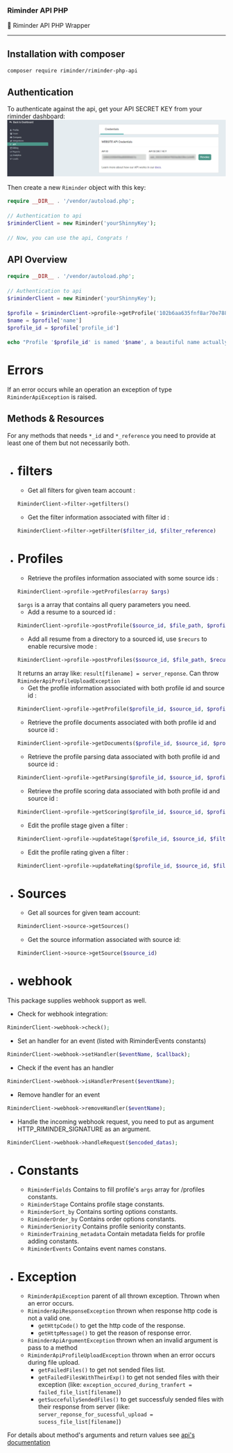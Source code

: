 ### Riminder API PHP
🐘 Riminder API PHP Wrapper

-------------
## Installation with composer

```
composer require riminder/riminder-php-api
```

## Authentication

To authenticate against the api, get your API SECRET KEY from your riminder
dashboard:
![findApiSecret](./secretLocation.png)

Then create a new `Riminder` object with this key:
```php
require __DIR__ . '/vendor/autoload.php';

// Authentication to api
$riminderClient = new Riminder('yourShinnyKey');

// Now, you can use the api, Congrats !

```

## API Overview

```php
require __DIR__ . '/vendor/autoload.php';

// Authentication to api
$riminderClient = new Riminder('yourShinnyKey');

$profile = $riminderClient->profile->getProfile('102b6aa635fnf8ar70e7888ee63c0jde0c753dtg')
$name = $profile['name']
$profile_id = $profile['profile_id']

echo "Profile '$profile_id' is named '$name', a beautiful name actually"
```
# Errors
If an error occurs while an operation an exception of type `RiminderApiException` is raised.

## Methods & Resources
  For any methods that needs `*_id` and `*_reference`
  you need to provide at least one of them but not necessarily both.
* # filters
  * Get all filters for given team account :
  ```php
  RiminderClient->filter->getfilters()
  ```
  * Get the filter information associated with filter id :
  ```php
  RiminderClient->filter->getFilter($filter_id, $filter_reference)
  ```
* # Profiles
  * Retrieve the profiles information associated with some source ids :
  ```php
  RiminderClient->profile->getProfiles(array $args)
  ```
  `$args` is a array that contains all query parameters you need.
  * Add a resume to a sourced id :
  ```php
  RiminderClient->profile->postProfile($source_id, $file_path, $profile_reference, $timestamp_reception, $training_metadata)
  ```
  * Add all resume from a directory to a sourced id, use `$recurs` to enable recursive mode :
  ```php
  RiminderClient->profile->postProfiles($source_id, $file_path, $recurs, $timestamp_reception, $training_metadata)
  ```
  It returns an array like: `result[filename] = server_reponse`.
  Can throw `RiminderApiProfileUploadException`
  * Get the profile information associated with both profile id and source id :
  ```php
  RiminderClient->profile->getProfile($profile_id, $source_id, $profile_reference)
  ```
  * Retrieve the profile documents associated with both profile id and source id :
  ```php
  RiminderClient->profile->getDocuments($profile_id, $source_id, $profile_reference)
  ```
  * Retrieve the profile parsing data associated with both profile id and source id :
   ```php
   RiminderClient->profile->getParsing($profile_id, $source_id, $profile_reference)
   ```
  * Retrieve the profile scoring data associated with both profile id and source id :
   ```php
   RiminderClient->profile->getScoring($profile_id, $source_id, $profile_reference)
   ```
  * Edit the profile stage given a filter :
  ```php
  RiminderClient->profile->updateStage($profile_id, $source_id, $filter_id, $rating, $filter_reference, $profile_reference)
  ```
  * Edit the profile rating given a filter :
  ```php
  RiminderClient->profile->updateRating($profile_id, $source_id, $filter_id, $rating, $filter_reference, $profile_reference)
  ```
* # Sources
  * Get all sources for given team account:
  ```php
  RiminderClient->source->getSources()
  ```
  * Get the source information associated with source id:
   ```php
   RiminderClient->source->getSource($source_id)
   ```
* # webhook
This package supplies webhook support as well.
  * Check for webhook integration:
  ```php
  RiminderClient->webhook->check();
  ```
  * Set an handler for an event (listed with RiminderEvents constants)
  ```php
  RiminderClient->webhook->setHandler($eventName, $callback);
  ```
  * Check if the event has an handler
  ```php
  RiminderClient->webhook->isHandlerPresent($eventName);
  ```
  * Remove handler for an event
  ```php
  RiminderClient->webhook->removeHandler($eventName);
  ```
  * Handle the incoming webhook request, you need to put as argument HTTP_RIMINDER_SIGNATURE as an argument.
  ```php
  RiminderClient->webhook->handleRequest($encoded_datas);
  ```
* # Constants
  * `RiminderFields` Contains to fill profile's `args` array for /profiles constants.
  * `RiminderStage`  Contains profile stage constants.
  * `RiminderSort_by`  Contains sorting options constants.
  * `RiminderOrder_by`  Contains order options constants.
  * `RiminderSeniority`  Contains profile seniority constants.
  * `RiminderTraining_metadata`  Contain metadata fields for profile adding constants.
  * `RiminderEvents` Contains event names constans.
* # Exception
  * `RiminderApiException` parent of all thrown exception. Thrown when an error occurs.
  * `RiminderApiResponseException` thrown when response http code is not a valid one.
    * `getHttpCode()` to get the http code of the response.
    * `getHttpMessage()` to get the reason of response error.
  * `RiminderApiArgumentException` thrown when an invalid argument is pass to a method
  * `RiminderApiProfileUploadException` thrown when an error occurs during file upload.
    * `getFailedFiles()` to get not sended files list.
    * `getFailedFilesWithTheirExp()` to get not sended files with their exception (like: `exception_occured_during_tranfert = failed_file_list[filename]`)
    * `getSuccefullySendedFiles()` to get successfuly sended files with their response from server (like: `server_reponse_for_sucessful_upload = sucess_file_list[filename]`)

For details about method's arguments and return values see [api's documentation](https://developers.riminder.net/v1.0/reference#source)
